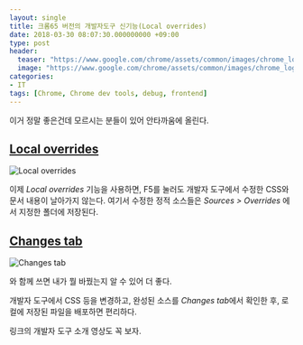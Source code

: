 ```yaml
---
layout: single
title: 크롬65 버전의 개발자도구 신기능(Local overrides)
date: 2018-03-30 08:07:30.000000000 +09:00
type: post
header:
  teaser: "https://www.google.com/chrome/assets/common/images/chrome_logo_2x.png?mmfb=a5234ae3c4265f687c7fffae2760a907"
  image: "https://www.google.com/chrome/assets/common/images/chrome_logo_2x.png?mmfb=a5234ae3c4265f687c7fffae2760a907"
categories:
- IT
tags: [Chrome, Chrome dev tools, debug, frontend]
---
```


이거 정말 좋은건데 모르시는 분들이 있어 안타까움에 올린다.

## [Local overrides](https://developers.google.com/web/updates/2018/01/devtools#overrides)
![Local overrides](https://storage.googleapis.com/webfundamentals-assets/updates/2018/01/overrides.gif)

이제 *Local overrides* 기능을 사용하면, F5를 눌러도 개발자 도구에서 수정한 CSS와 문서 내용이 날아가지 않는다. 여기서 수정한 정적 소스들은 *Sources > Overrides* 에서 지정한 폴더에 저장된다. 

## [Changes tab](https://developers.google.com/web/updates/2018/01/devtools#changes)
![Changes tab](https://developers.google.com/web/updates/images/2018/01/changes.png)

와 함께 쓰면 내가 뭘 바꿨는지 알 수 있어 더 좋다.

개발자 도구에서 CSS 등을 변경하고, 완성된 소스를 *Changes tab*에서 확인한 후, 로컬에 저장된 파일을 배포하면 편리하다.

링크의 개발자 도구 소개 영상도 꼭 보자.